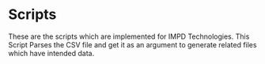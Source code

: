 # Scripts
These are the scripts which are implemented for IMPD Technologies.
This Script Parses the CSV file and get it as an argument to generate related files which have intended data.
